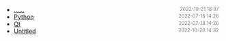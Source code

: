 - [......]()<span style="font-size:.8em;float:right"><span style="color:orange"></span><span style="padding-left:2em;color:gray;">2022-10-21 18:37</span></span>
- [Python](python)<span style="font-size:.8em;float:right"><span style="color:orange"></span><span style="padding-left:2em;color:gray;">2022-07-18 14:26</span></span>
- [Qt](qt)<span style="font-size:.8em;float:right"><span style="color:orange"></span><span style="padding-left:2em;color:gray;">2022-07-18 14:26</span></span>
- [Untitled](Untitled)<span style="font-size:.8em;float:right"><span style="color:orange"></span><span style="padding-left:2em;color:gray;">2022-10-20 14:32</span></span>
